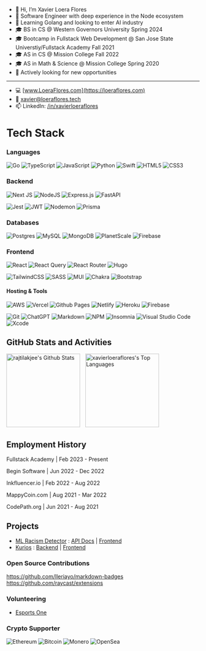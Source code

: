 - 👋 Hi, I’m Xavier Loera Flores
- 🌱 Software Engineer with deep experience in the Node ecosystem
- 👀 Learning Golang and looking to enter AI industry
- 🎓 BS in CS @ Western Governors University Spring 2024
- 🎓 Bootcamp in Fullstack Web Development @ San Jose State Universtiy/Fullstack Academy Fall 2021
- 🎓 AS in CS @ Mission College Fall 2022
- 🎓 AS in Math & Science @ Mission College Spring 2020
- 💼 Actively looking for new opportunities
---
- 💻 [www.LoeraFlores.com](https://loeraflores.com) 
- 📩 xavier@loeraflores.tech
- 📫 LinkedIn: [/in/xavierloeraflores](https://www.linkedin.com/in/xavierloeraflores/) 

# Tech Stack

### Languages
![Go](https://img.shields.io/badge/go-%2300ADD8.svg?style=for-the-badge&logo=go&logoColor=white)
![TypeScript](https://img.shields.io/badge/typescript-%23007ACC.svg?style=for-the-badge&logo=typescript&logoColor=white)
![JavaScript](https://img.shields.io/badge/javascript-%23323330.svg?style=for-the-badge&logo=javascript&logoColor=%23F7DF1E)
![Python](https://img.shields.io/badge/python-3670A0?style=for-the-badge&logo=python&logoColor=ffdd54)
![Swift](https://img.shields.io/badge/swift-F54A2A?style=for-the-badge&logo=swift&logoColor=white)
![HTML5](https://img.shields.io/badge/html5-%23E34F26.svg?style=for-the-badge&logo=html5&logoColor=white)
![CSS3](https://img.shields.io/badge/css3-%231572B6.svg?style=for-the-badge&logo=css3&logoColor=white)


### Backend 
![Next JS](https://img.shields.io/badge/Next-black?style=for-the-badge&logo=next.js&logoColor=white)
![NodeJS](https://img.shields.io/badge/node.js-6DA55F?style=for-the-badge&logo=node.js&logoColor=white)
![Express.js](https://img.shields.io/badge/express.js-%23404d59.svg?style=for-the-badge&logo=express&logoColor=%2361DAFB)
![FastAPI](https://img.shields.io/badge/FastAPI-005571?style=for-the-badge&logo=fastapi)

![Jest](https://img.shields.io/badge/-jest-%23C21325?style=for-the-badge&logo=jest&logoColor=white)
![JWT](https://img.shields.io/badge/JWT-black?style=for-the-badge&logo=JSON%20web%20tokens)
![Nodemon](https://img.shields.io/badge/NODEMON-%23323330.svg?style=for-the-badge&logo=nodemon&logoColor=%BBDEAD)
![Prisma](https://img.shields.io/badge/Prisma-3982CE?style=for-the-badge&logo=Prisma&logoColor=white)


### Databases
![Postgres](https://img.shields.io/badge/postgres-%23316192.svg?style=for-the-badge&logo=postgresql&logoColor=white)
![MySQL](https://img.shields.io/badge/mysql-%2300f.svg?style=for-the-badge&logo=mysql&logoColor=white)
![MongoDB](https://img.shields.io/badge/MongoDB-%234ea94b.svg?style=for-the-badge&logo=mongodb&logoColor=white)
![PlanetScale](https://img.shields.io/badge/planetscale-%23000000.svg?style=for-the-badge&logo=planetscale&logoColor=white)
![Firebase](https://img.shields.io/badge/Firebase-039BE5?style=for-the-badge&logo=Firebase&logoColor=white)



### Frontend
![React](https://img.shields.io/badge/react-%2320232a.svg?style=for-the-badge&logo=react&logoColor=%2361DAFB)
![React Query](https://img.shields.io/badge/-React%20Query-FF4154?style=for-the-badge&logo=react%20query&logoColor=white)
![React Router](https://img.shields.io/badge/React_Router-CA4245?style=for-the-badge&logo=react-router&logoColor=white)
![Hugo](https://img.shields.io/badge/Hugo-black.svg?style=for-the-badge&logo=Hugo)

![TailwindCSS](https://img.shields.io/badge/tailwindcss-%2338B2AC.svg?style=for-the-badge&logo=tailwind-css&logoColor=white)
![SASS](https://img.shields.io/badge/SASS-hotpink.svg?style=for-the-badge&logo=SASS&logoColor=white)
![MUI](https://img.shields.io/badge/MUI-%230081CB.svg?style=for-the-badge&logo=mui&logoColor=white)
![Chakra](https://img.shields.io/badge/chakra-%234ED1C5.svg?style=for-the-badge&logo=chakraui&logoColor=white)
![Bootstrap](https://img.shields.io/badge/bootstrap-%23563D7C.svg?style=for-the-badge&logo=bootstrap&logoColor=white)




#### Hosting & Tools
![AWS](https://img.shields.io/badge/AWS-%23FF9900.svg?style=for-the-badge&logo=amazon-aws&logoColor=white)
![Vercel](https://img.shields.io/badge/vercel-%23000000.svg?style=for-the-badge&logo=vercel&logoColor=white)
![Github Pages](https://img.shields.io/badge/github%20pages-121013?style=for-the-badge&logo=github&logoColor=white)
![Netlify](https://img.shields.io/badge/netlify-%23000000.svg?style=for-the-badge&logo=netlify&logoColor=#00C7B7)
![Heroku](https://img.shields.io/badge/heroku-%23430098.svg?style=for-the-badge&logo=heroku&logoColor=white)
![Firebase](https://img.shields.io/badge/firebase-%23039BE5.svg?style=for-the-badge&logo=firebase)

![Git](https://img.shields.io/badge/git-%23F05033.svg?style=for-the-badge&logo=git&logoColor=white)
![ChatGPT](https://img.shields.io/badge/chatGPT-74aa9c?style=for-the-badge&logo=openai&logoColor=white)
![Markdown](https://img.shields.io/badge/markdown-%23000000.svg?style=for-the-badge&logo=markdown&logoColor=white)
![NPM](https://img.shields.io/badge/NPM-%23CB3837.svg?style=for-the-badge&logo=npm&logoColor=white)
![Insomnia](https://img.shields.io/badge/Insomnia-black?style=for-the-badge&logo=insomnia&logoColor=5849BE)
![Visual Studio Code](https://img.shields.io/badge/Visual%20Studio%20Code-0078d7.svg?style=for-the-badge&logo=visual-studio-code&logoColor=white)
![Xcode](https://img.shields.io/badge/Xcode-007ACC?style=for-the-badge&logo=Xcode&logoColor=white)



## GitHub Stats and Activities
<img alt="rajtilakjee's Github Stats" src="https://github-readme-stats.vercel.app/api?username=xavierloeraflores&show_icons=true&theme=github_dark&count_private=true" height="192px"/>&emsp;<img alt="xavierloeraflores's Top Languages" src="https://github-readme-stats.vercel.app/api/top-langs/?username=xavierloeraflores&theme=github_dark&count_private=true&hide=css,c,html&layout=compact" height="192px"/>



[comment]: <> (https://github.com/anuraghazra/github-readme-stats)


## Employment History
Fullstack Academy | Feb 2023 - Present

Begin Software | Jun 2022 - Dec 2022

Inkfluencer.io | Feb 2022 - Aug 2022

MappyCoin.com | Aug 2021 - Mar 2022

CodePath.org | Jun 2021 - Aug 2021



## Projects
- [ML Racism Detector](https://github.com/xavierloeraflores/wgu-capstone) : [API Docs](https://wgu-capstone-docs.vercel.app) | [Frontend](https://wgu-capstone-xavier-loera-flores.vercel.app)
- [Kurios](https://github.com/SITE-Capstone) : [Backend](https://github.com/SITE-Capstone/capstone_be) | [Frontend](https://github.com/SITE-Capstone/capstone_fe)


### Open Source Contributions 
https://github.com/Ileriayo/markdown-badges
https://github.com/raycast/extensions


### Volunteering
- [Esports One](https://metarena.esportsone.com)

### Crypto Supporter
![Ethereum](https://img.shields.io/badge/Ethereum-3C3C3D?style=for-the-badge&logo=Ethereum&logoColor=white)
![Bitcoin](https://img.shields.io/badge/Bitcoin-000?style=for-the-badge&logo=bitcoin&logoColor=white)
![Monero](https://img.shields.io/badge/monero-FF6600?style=for-the-badge&logo=monero&logoColor=white)
![OpenSea](https://img.shields.io/badge/OpenSea-%232081E2.svg?style=for-the-badge&logo=opensea&logoColor=white)







